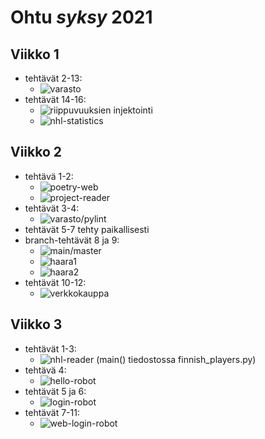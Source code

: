 # Ohtu *syksy* 2021
## Viikko 1
* tehtävät 2-13:
  - ![varasto](https://github.com/J-Uhero/ohtu-2021-viikko1)
* tehtävät 14-16:
  - ![riippuvuuksien injektointi](https://github.com/J-Uhero/ohtu-kevat-2021/tree/main/viikko1/riippuvuuksien-injektointi-1)
  - ![nhl-statistics](https://github.com/J-Uhero/ohtu-kevat-2021/tree/main/viikko1/nhl-statistics-1)

## Viikko 2
* tehtävä 1-2:
  - ![poetry-web](https://github.com/J-Uhero/ohtu-kevat-2021/tree/main/viikko2/poetry-web)
  - ![project-reader](https://github.com/J-Uhero/ohtu-kevat-2021/tree/main/viikko2/project-reader)
* tehtävät 3-4:
  - ![varasto/pylint](https://github.com/J-Uhero/ohtu-2021-viikko1)
* tehtävät 5-7 tehty paikallisesti
* branch-tehtävät 8 ja 9:
  - ![main/master](https://github.com/J-Uhero/ohtu-kevat-2021)
  - ![haara1](https://github.com/J-Uhero/ohtu-kevat-2021/tree/haara1)
  - ![haara2](https://github.com/J-Uhero/ohtu-kevat-2021/tree/haara2)
* tehtävät 10-12:
  - ![verkkokauppa](https://github.com/J-Uhero/ohtu-kevat-2021/tree/main/viikko2/verkkokauppa-1) 

## Viikko 3
* tehtävät 1-3:
  - ![nhl-reader](https://github.com/J-Uhero/ohtu-kevat-2021/tree/main/viikko3/nhl-reader) (main() tiedostossa finnish_players.py)
* tehtävä 4:
  - ![hello-robot](https://github.com/J-Uhero/ohtu-kevat-2021/tree/main/viikko3/hello-robot)
* tehtävät 5 ja 6:
  - ![login-robot](https://github.com/J-Uhero/ohtu-kevat-2021/tree/main/viikko3/login-robot)
* tehtävät 7-11:
  - ![web-login-robot](https://github.com/J-Uhero/ohtu-kevat-2021/tree/main/viikko3/web-login-robot)

